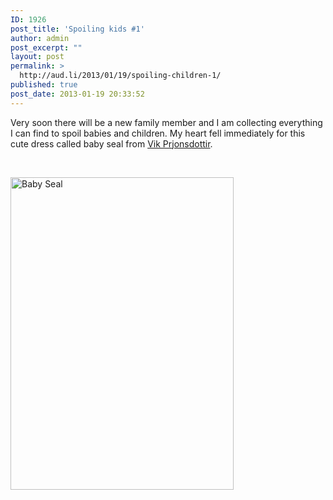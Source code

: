 ```yaml
---
ID: 1926
post_title: 'Spoiling kids #1'
author: admin
post_excerpt: ""
layout: post
permalink: >
  http://aud.li/2013/01/19/spoiling-children-1/
published: true
post_date: 2013-01-19 20:33:52
---
```

Very soon there will be a new family member and I am collecting everything I can find to spoil babies and children. My heart fell immediately for this cute dress called baby seal from <a href="http://www.vikprjonsdottir.com/home">Vik Prjonsdottir</a>.

&nbsp;

<a href="http://aud.li/wp-content/uploads/2013/01/Baby-Seal.jpg"><img class="alignnone size-full wp-image-1927" alt="Baby Seal" src="http://aud.li/wp-content/uploads/2013/01/Baby-Seal.jpg" width="357" height="500" /></a>

&nbsp;